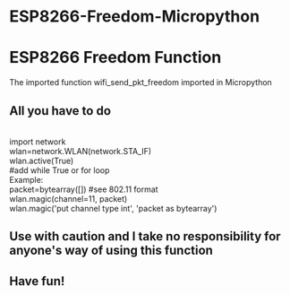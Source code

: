 # ESP8266-Freedom-Micropython
<h1>ESP8266 Freedom Function </h1>
<p>The imported function wifi_send_pkt_freedom imported in Micropython
<h2>All you have to do </h2><br>
  import network <br>
  wlan=network.WLAN(network.STA_IF) <br>
  wlan.active(True) <br>
  #add while True or for loop <br>
  Example: <br>
  packet=bytearray([]) #see 802.11 format <br>
  wlan.magic(channel=11, packet) <br>
  wlan.magic('put channel type int', 'packet as bytearray') <br>
</p>
<h2><strong>Use with caution and I take no responsibility for anyone's way of using this function</strong></h2>
<h2>Have fun!</h2>
